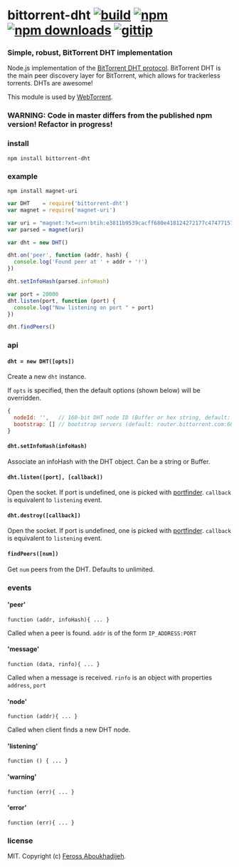 # bittorrent-dht [![build](https://img.shields.io/travis/feross/bittorrent-dht.svg)](https://travis-ci.org/feross/bittorrent-dht) [![npm](https://img.shields.io/npm/v/bittorrent-dht.svg)](https://npmjs.org/package/bittorrent-dht) [![npm downloads](https://img.shields.io/npm/dm/bittorrent-dht.svg)](https://npmjs.org/package/bittorrent-dht) [![gittip](https://img.shields.io/gittip/feross.svg)](https://www.gittip.com/feross/)

### Simple, robust, BitTorrent DHT implementation

Node.js implementation of the [BitTorrent DHT protocol](http://www.bittorrent.org/beps/bep_0005.html). BitTorrent DHT is the main peer discovery layer for BitTorrent, which allows for trackerless torrents. DHTs are awesome!

This module is used by [WebTorrent](http://webtorrent.io).

### WARNING: Code in master differs from the published npm version! Refactor in progress!

### install

```
npm install bittorrent-dht
```

### example

```
npm install magnet-uri
```

```javascript
var DHT    = require('bittorrent-dht')
var magnet = require('magnet-uri')

var uri = "magnet:?xt=urn:btih:e3811b9539cacff680e418124272177c47477157&dn=Ubuntu+13.10+Desktop+Live+ISO+amd64"
var parsed = magnet(uri)

var dht = new DHT()

dht.on('peer', function (addr, hash) {
  console.log('Found peer at ' + addr + '!')
})

dht.setInfoHash(parsed.infoHash)

var port = 20000
dht.listen(port, function (port) {
  console.log("Now listening on port " + port)
})

dht.findPeers()
```

### api

#### `dht = new DHT([opts])`

Create a new `dht` instance.

If `opts` is specified, then the default options (shown below) will be overridden.

``` js
{
  nodeId: '',   // 160-bit DHT node ID (Buffer or hex string, default: randomly generated)
  bootstrap: [] // bootstrap servers (default: router.bittorrent.com:6881, router.utorrent.com:6881, dht.transmissionbt.com:6881)
}
```

#### `dht.setInfoHash(infoHash)`

Associate an infoHash with the DHT object. Can be a string or Buffer.


#### `dht.listen([port], [callback])`

Open the socket. If port is undefined, one is picked with [portfinder](https://github.com/indexzero/node-portfinder).
`callback` is equivalent to `listening` event.


#### `dht.destroy([callback])`

Open the socket. If port is undefined, one is picked with [portfinder](https://github.com/indexzero/node-portfinder).
`callback` is equivalent to `listening` event.


#### `findPeers([num])`

Get `num` peers from the DHT. Defaults to unlimited.


### events

#### 'peer'

    function (addr, infoHash){ ... }

Called when a peer is found. `addr` is of the form `IP_ADDRESS:PORT`


#### 'message'

    function (data, rinfo){ ... }

Called when a message is received. `rinfo` is an object with properties `address`, `port`


#### 'node'

    function (addr){ ... }

Called when client finds a new DHT node.


#### 'listening'

    function () { ... }


#### 'warning'

    function (err){ ... }


#### 'error'

    function (err){ ... }


### license

MIT. Copyright (c) [Feross Aboukhadijeh](http://feross.org).
